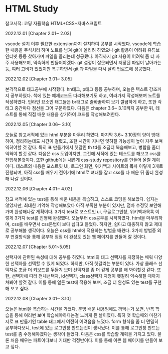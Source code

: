 # HTML Study
참고서적: 코딩 자율학습 HTML+CSS+자바스크립트

2022.12.01 [Chapter 2.01~ 2.03]

vscode 설치 이후 필요한 extension까지 설치하여 공부를 시작했다.
vscode에 학습한 내용을 주석처리 하며 노트를 남겨 git에 올리려 하였으나
git 활용이 어려워 유튜브 인터넷 등등 찾아가며 파일을 올리는데 성공했다.
아직까지 git 사용이 어려워 좀 더 자주 사용해보며, 익숙하게 만들어야겠다.
git 설정이 잘못되면서 저장된 파일이 날아가는 등, 여러 고비가 있었지만
복구하면서 git 과 파일을 다시 살려 업로드에 성공했다.

2022.12.02 [Chapter 3.01~ 3.05]

본격적으로 태그공부에 시작했다. hn태그, p태그 등등 공부하며,
오늘은 텍스트 강조까지 공부하였다.
책에 있는 예제코드도 따라해보기도 하고, 여러가지 작성해보며 노트를 작성하였다.
인라인 요소인 태그들은 br태그로 줄바꿈하여 보기 깔끔하게 하고,
또한 각 태그 중간마다 점선을 그어 구분하였다.
다음은 chapter 3.6~ 3.10까지 공부한 뒤, 테스트를 통해 직접 배운 내용을 상기하여 코드를 작성해보려한다.

2022.12.05 [Chapter 3.06~ 3.10]

오늘로 참고서적에 있는 html 부분을 마무리 하였다.
마지막 3.6~ 3.10장의 양이 방대하여, 정리하는데도 시간이 걸렸고, 또한 시간이 지나면 잊혀질 가능성이 높아
자주 보며 익혀야할 것 같다.
특히 표 만들기에서 헷갈린 th td를 조금더 복습해보고, 병합을 좀더 익혀야 할것 같다.
다음은 css 도입이지만, 그전에 서적에 있는 테스트를 해보고 css를 진입해볼것이다.
또한 github에는 새롭게 css-study repository를 만들어 올릴 계획이다.
테스트의 내용은 포스트잇 UI, 로그인 화면, 위키백과 사이트의 목차 이렇게 3개로 진행되며,
아직 css를 배우기 전이기에 html로 뼈대를 잡고 css를 다 배운 뒤 좀더 완성해 나갈 것이다.

2022.12.06 [Chapter 4.01~ 4.02]

참고 서적에 있는 test를 통해 배운 내용을 복습하고, 스스로 코딩을 해보았다. 쉽지는 않았지만, 최대한 기억해 작성해보았다 
아직 부족한 부분이 있지만, 점차 수정및 보안해가며 완성해나갈 계획이다.
3가지 test로 포스트잇 ui, 구글로그인창, 위키백과목록 이렇게 3가지 test를 진행해 완성했다.
오늘부터 css공부를 시작하였다. html을 마무리하며, css를 배우면서 css문법이 보다 쉽다고 들었다. 하지만, 쉽다고 대충하지 않고 제대로 공부해볼 생각이다. 
오늘은 css를 html에 적용하는 방법을 배웠다. 3가지 방법중 외부 연결방식을 통해 공부해 점점 더 완성도 있는 웹 페이지를 만들어 갈 것이다.

2022.12.07 [Chapter 5.01~5.05]

선택자에 관련된 속성에 대해 공부를 하였다. html의 태그 선택자를 지정하는 배워 다양한 선택자를 선택할 수 있게 되었다.
하지만, 아직 헷갈리는 부분이 있다. 가상 클래스 선택자로 조금 더 키보드를 두둘겨 보며 선택자를 좀 더 깊게 공부를 해 봐야할것 같다.
또한, 선택자에 따라 전체선택자, id선택자, class선택자 지정이 헷갈려 익숙해질 때까지 쳐봐야 할것 같다.
이를 통해 얼른 test에 적용해 보며, 조금 더 완성도 있는 test를 구현해 보고 싶다.

2022.12.08 [Chapter 3.01~ 3.10]

오늘은 html을 복습하는 시간을 가졌다. 분명 배운 내용임에도 까먹는거 보면, 
반복 학습을 통해 여러번 보며 학습해야하다는걸 느끼게 된 날이였다.
특히 첫 학습때와 마찬가지로 표 만들기인 table 태그에서 여전히 어려움을 느꼈다.
form 형식을 좀 더 면밀히 공부하다보니, test에 있는 로그인창 만드는것이 생각났다.
이를 통해 로그인창 만드는test를 좀 수정해야겠다는 생각이 들었다.
다음은 css를 학습할 계획을 가지고 있다. 물론 처음 배우는 파트이다보니 기대반 걱정반이다.
이를 통해 이쁜 웹 페이지를 만들어 보고 싶다.
